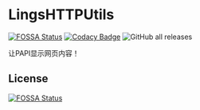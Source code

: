 # LingsHTTPUtils

[![FOSSA Status](https://app.fossa.com/api/projects/git%2Bgithub.com%2FLings-MC%2FLingsHTTPUtils.svg?type=shield)](https://app.fossa.com/projects/git%2Bgithub.com%2FLings-MC%2FLingsHTTPUtils?ref=badge_shield) [![Codacy Badge](https://app.codacy.com/project/badge/Grade/e085845a96024f7486cac85f38e5bf94)](https://www.codacy.com/gh/Lings-MC/LingsHTTPUtils/dashboard?utm_source=github.com&amp;utm_medium=referral&amp;utm_content=Lings-MC/LingsHTTPUtils&amp;utm_campaign=Badge_Grade) ![GitHub all releases](https://img.shields.io/github/downloads/Lings-MC/LingsHTTPUtils/total)

让PAPI显示网页内容！

## License

[![FOSSA Status](https://app.fossa.com/api/projects/git%2Bgithub.com%2FLings-MC%2FLingsHTTPUtils.svg?type=large)](https://app.fossa.com/projects/git%2Bgithub.com%2FLings-MC%2FLingsHTTPUtils?ref=badge_large)
